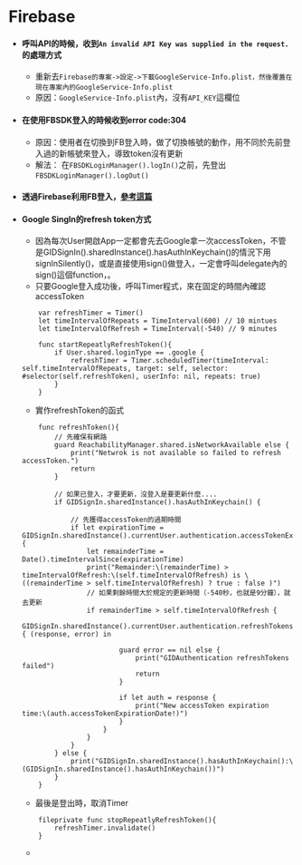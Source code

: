 # Firebase

* #### 呼叫API的時候，收到`An invalid API Key was supplied in the request.`的處理方式

  * 重新去`Firebase的專案->設定->下載GoogleService-Info.plist，然後覆蓋在現在專案內的GoogleService-Info.plist`
  * 原因：`GoogleService-Info.plist`內，沒有`API_KEY`這欄位
* #### 在使用FBSDK登入的時候收到error code:304

  * 原因：使用者在切換到FB登入時，做了切換帳號的動作，用不同於先前登入過的新帳號來登入，導致token沒有更新
  * 解法： 在`FBSDKLoginManager().logIn()`之前，先登出`FBSDKLoginManager().logOut()`
* #### 透過Firebase利用FB登入，[參考這篇](http://appcoda.com.tw/firebase-facebook-login/)
* #### Google SingIn的refresh token方式

  * 因為每次User開啟App一定都會先去Google拿一次accessToken，不管是GIDSignIn\(\).sharedInstance\(\).hasAuthInKeychain\(\)的情況下用signInSilently\(\)，或是直接使用sign\(\)做登入，一定會呼叫delegate內的sign\(\)這個function，。
  * 只要Google登入成功後，呼叫Timer程式，來在固定的時間內確認accessToken

  ```
      var refreshTimer = Timer()
      let timeIntervalOfRepeats = TimeInterval(600) // 10 mintues
      let timeIntervalOfRefresh = TimeInterval(-540) // 9 minutes

      func startRepeatlyRefreshToken(){
          if User.shared.loginType == .google {
              refreshTimer = Timer.scheduledTimer(timeInterval: self.timeIntervalOfRepeats, target: self, selector: #selector(self.refreshToken), userInfo: nil, repeats: true)
          }
      }
  ```

  * 實作refreshToken的函式

  ```
      func refreshToken(){
          // 先確保有網路
          guard ReachabilityManager.shared.isNetworkAvailable else {
              print("Netwrok is not available so failed to refresh accessToken.")
              return
          }

          // 如果已登入，才要更新，沒登入是要更新什麼....
          if GIDSignIn.sharedInstance().hasAuthInKeychain() {

              // 先獲得accessToken的過期時間
              if let expirationTime = GIDSignIn.sharedInstance().currentUser.authentication.accessTokenExpirationDate {
                  let remainderTime = Date().timeIntervalSince(expirationTime)
                  print("Remainder:\(remainderTime) > timeIntervalOfRefresh:\(self.timeIntervalOfRefresh) is \((remainderTime > self.timeIntervalOfRefresh) ? true : false )")
                  // 如果剩餘時間大於規定的更新時間（-540秒，也就是9分鐘），就去更新
                  if remainderTime > self.timeIntervalOfRefresh {
                      GIDSignIn.sharedInstance().currentUser.authentication.refreshTokens { (response, error) in

                          guard error == nil else {
                              print("GIDAuthentication refreshTokens failed")
                              return
                          }

                          if let auth = response {
                              print("New accessToken expiration time:\(auth.accessTokenExpirationDate!)")
                          }
                      }
                  }
              }
          } else {
              print("GIDSignIn.sharedInstance().hasAuthInKeychain():\(GIDSignIn.sharedInstance().hasAuthInKeychain())")
          }
      }
  ```

  * 最後是登出時，取消Timer

  ```
      fileprivate func stopRepeatlyRefreshToken(){
          refreshTimer.invalidate()
      }
  ```

  * 



